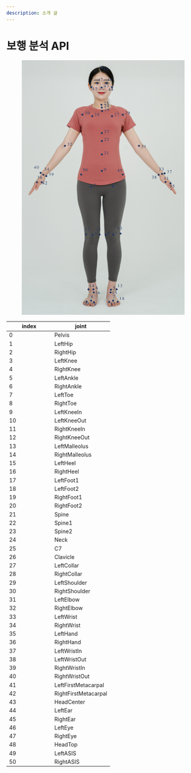 ```yaml
---
description: 소개 글
---
```


# 보행 분석 API

<div align="center"><figure><img src=".gitbook/assets/Screenshot from 2024-06-25 14-52-27.png" alt=""><figcaption></figcaption></figure></div>

<table><thead><tr><th width="104">index</th><th>joint</th></tr></thead><tbody><tr><td>0</td><td>Pelvis</td></tr><tr><td>1</td><td>LeftHip</td></tr><tr><td>2</td><td>RightHip</td></tr><tr><td>3</td><td>LeftKnee</td></tr><tr><td>4</td><td>RightKnee</td></tr><tr><td>5</td><td>LeftAnkle</td></tr><tr><td>6</td><td>RightAnkle</td></tr><tr><td>7</td><td>LeftToe</td></tr><tr><td>8</td><td>RightToe</td></tr><tr><td>9</td><td>LeftKneeIn</td></tr><tr><td>10</td><td>LeftKneeOut</td></tr><tr><td>11</td><td>RightKneeIn</td></tr><tr><td>12</td><td>RightKneeOut</td></tr><tr><td>13</td><td>LeftMalleolus</td></tr><tr><td>14</td><td>RightMalleolus</td></tr><tr><td>15</td><td>LeftHeel</td></tr><tr><td>16</td><td>RightHeel</td></tr><tr><td>17</td><td>LeftFoot1</td></tr><tr><td>18</td><td>LeftFoot2</td></tr><tr><td>19</td><td>RightFoot1</td></tr><tr><td>20</td><td>RightFoot2</td></tr><tr><td>21</td><td>Spine</td></tr><tr><td>22</td><td>Spine1</td></tr><tr><td>23</td><td>Spine2</td></tr><tr><td>24</td><td>Neck</td></tr><tr><td>25</td><td>C7</td></tr><tr><td>26</td><td>Clavicle</td></tr><tr><td>27</td><td>LeftCollar</td></tr><tr><td>28</td><td>RightCollar</td></tr><tr><td>29</td><td>LeftShoulder</td></tr><tr><td>30</td><td>RightShoulder</td></tr><tr><td>31</td><td>LeftElbow</td></tr><tr><td>32</td><td>RightElbow</td></tr><tr><td>33</td><td>LeftWrist</td></tr><tr><td>34</td><td>RightWrist</td></tr><tr><td>35</td><td>LeftHand</td></tr><tr><td>36</td><td>RightHand</td></tr><tr><td>37</td><td>LeftWristIn</td></tr><tr><td>38</td><td>LeftWristOut</td></tr><tr><td>39</td><td>RightWristIn</td></tr><tr><td>40</td><td>RightWristOut</td></tr><tr><td>41</td><td>LeftFirstMetacarpal</td></tr><tr><td>42</td><td>RightFirstMetacarpal</td></tr><tr><td>43</td><td>HeadCenter</td></tr><tr><td>44</td><td>LeftEar</td></tr><tr><td>45</td><td>RightEar</td></tr><tr><td>46</td><td>LeftEye</td></tr><tr><td>47</td><td>RightEye</td></tr><tr><td>48</td><td>HeadTop</td></tr><tr><td>49</td><td>LeftASIS</td></tr><tr><td>50</td><td>RightASIS</td></tr></tbody></table>
